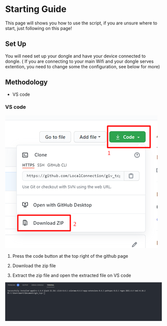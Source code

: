 # Starting Guide

This page will shows you how to use the script, if you are unsure where to start, just following on this page!

## Set Up
You will need set up your dongle and have your device connected to dongle.
( If you are connecting to your main Wifi and your dongle serves extention, you need to change some the configuration, see below for more)

## Methodology
- VS code

### VS code
<img src="/images/giv_tcp_tutorial_1.png"/>

1. Press the code button at the top right of the github page

2. Download the zip file

3. Extract the zip file and open the extracted file on VS code

<img src="/images/giv_tcp_tutorial_2.png"/>
